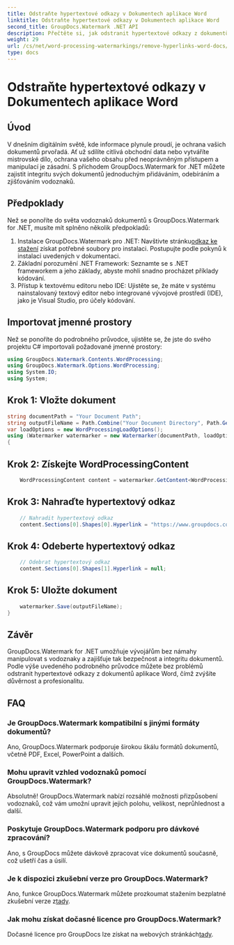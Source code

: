 ```yaml
---
title: Odstraňte hypertextové odkazy v Dokumentech aplikace Word
linktitle: Odstraňte hypertextové odkazy v Dokumentech aplikace Word
second_title: GroupDocs.Watermark .NET API
description: Přečtěte si, jak odstranit hypertextové odkazy z dokumentů aplikace Word pomocí GroupDocs.Watermark for .NET. Vylepšete zabezpečení dokumentů bez námahy.
weight: 29
url: /cs/net/word-processing-watermarkings/remove-hyperlinks-word-docs/
type: docs
---
```

# Odstraňte hypertextové odkazy v Dokumentech aplikace Word

## Úvod
V dnešním digitálním světě, kde informace plynule proudí, je ochrana vašich dokumentů prvořadá. Ať už sdílíte citlivá obchodní data nebo vytváříte mistrovské dílo, ochrana vašeho obsahu před neoprávněným přístupem a manipulací je zásadní. S příchodem GroupDocs.Watermark for .NET můžete zajistit integritu svých dokumentů jednoduchým přidáváním, odebíráním a zjišťováním vodoznaků.
## Předpoklady
Než se ponoříte do světa vodoznaků dokumentů s GroupDocs.Watermark for .NET, musíte mít splněno několik předpokladů:
1.  Instalace GroupDocs.Watermark pro .NET: Navštivte stránku[odkaz ke stažení](https://releases.groupdocs.com/Watermark/net/) získat potřebné soubory pro instalaci. Postupujte podle pokynů k instalaci uvedených v dokumentaci.
2. Základní porozumění .NET Framework: Seznamte se s .NET frameworkem a jeho základy, abyste mohli snadno procházet příklady kódování.
3. Přístup k textovému editoru nebo IDE: Ujistěte se, že máte v systému nainstalovaný textový editor nebo integrované vývojové prostředí (IDE), jako je Visual Studio, pro účely kódování.

## Importovat jmenné prostory
Než se ponoříte do podrobného průvodce, ujistěte se, že jste do svého projektu C# importovali požadované jmenné prostory:
```csharp
using GroupDocs.Watermark.Contents.WordProcessing;
using GroupDocs.Watermark.Options.WordProcessing;
using System.IO;
using System;
```
## Krok 1: Vložte dokument
```csharp
string documentPath = "Your Document Path";
string outputFileName = Path.Combine("Your Document Directory", Path.GetFileName(documentPath));
var loadOptions = new WordProcessingLoadOptions();
using (Watermarker watermarker = new Watermarker(documentPath, loadOptions))
{
```
## Krok 2: Získejte WordProcessingContent
```csharp
    WordProcessingContent content = watermarker.GetContent<WordProcessingContent>();
```
## Krok 3: Nahraďte hypertextový odkaz
```csharp
    // Nahradit hypertextový odkaz
    content.Sections[0].Shapes[0].Hyperlink = "https://www.groupdocs.com/“;
```
## Krok 4: Odeberte hypertextový odkaz
```csharp
    // Odebrat hypertextový odkaz
    content.Sections[0].Shapes[1].Hyperlink = null;
```
## Krok 5: Uložte dokument
```csharp
    watermarker.Save(outputFileName);
}
```

## Závěr
GroupDocs.Watermark for .NET umožňuje vývojářům bez námahy manipulovat s vodoznaky a zajišťuje tak bezpečnost a integritu dokumentů. Podle výše uvedeného podrobného průvodce můžete bez problémů odstranit hypertextové odkazy z dokumentů aplikace Word, čímž zvýšíte důvěrnost a profesionalitu.
## FAQ
### Je GroupDocs.Watermark kompatibilní s jinými formáty dokumentů?
Ano, GroupDocs.Watermark podporuje širokou škálu formátů dokumentů, včetně PDF, Excel, PowerPoint a dalších.
### Mohu upravit vzhled vodoznaků pomocí GroupDocs.Watermark?
Absolutně! GroupDocs.Watermark nabízí rozsáhlé možnosti přizpůsobení vodoznaků, což vám umožní upravit jejich polohu, velikost, neprůhlednost a další.
### Poskytuje GroupDocs.Watermark podporu pro dávkové zpracování?
Ano, s GroupDocs můžete dávkově zpracovat více dokumentů současně, což ušetří čas a úsilí.
### Je k dispozici zkušební verze pro GroupDocs.Watermark?
 Ano, funkce GroupDocs.Watermark můžete prozkoumat stažením bezplatné zkušební verze z[tady](https://releases.groupdocs.com/).
### Jak mohu získat dočasné licence pro GroupDocs.Watermark?
 Dočasné licence pro GroupDocs lze získat na webových stránkách[tady](https://purchase.groupdocs.com/temporary-license/).